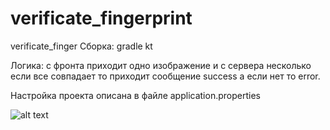 # verificate_fingerprint

verificate_finger
Сборка: gradle kt


Логика: с фронта приходит одно изображение и с сервера несколько если все совпадает то приходит сообщение success а если нет то error.

Настройка проекта описана в файле application.properties

![alt text](https://www.mdpi.com/sensors/sensors-15-07807/article_deploy/html/images/sensors-15-07807-g008.png)
